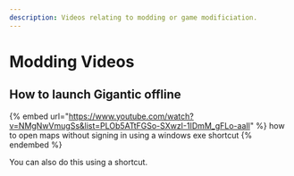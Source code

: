 ```yaml
---
description: Videos relating to modding or game modificiation.
---
```


# Modding Videos

## How to launch Gigantic offline

{% embed url="https://www.youtube.com/watch?v=NMgNwVmugSs&list=PLOb5ATtFGSo-SXwzI-1IDmM_gFLo-aaIl" %}
how to open maps without signing in using a windows exe shortcut
{% endembed %}

You can also do this using a shortcut.
